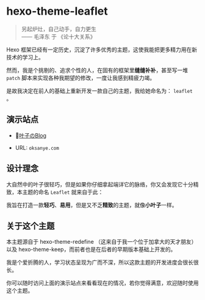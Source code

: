 # hexo-theme-leaflet

> 另起炉灶，自己动手，自力更生  
> —— 毛泽东 于 《论十大关系》

Hexo 框架已经有一定历史，沉淀了许多优秀的主题，这使我能把更多精力用在新技术的学习上。

然而，我是个挑剔的、追求个性的人，在固有的框架里**缝缝补补**，甚至写一堆 `patch` 脚本来实现各种我期望的修改，一度让我感到精疲力竭。

是故我决定在前人的基础上重新开发一款自己的主题，我给她命名为： `leaflet` 。


## 演示站点
- 🍃[叶子のBlog](oksanye.com)  

- URL: `oksanye.com`



## 设计理念
大自然中的叶子很轻巧，但是如果你仔细拿起端详它的脉络，你又会发现它十分精致，本主题的命名 `Leaflet` 就来自于此：

我旨在打造一款**轻巧**、**易用**，但是又不乏**精致**的主题，就像**小叶子**一样。



## 关于这个主题  
本主题源自于 hexo-theme-redefine （这来自于我一个位于加拿大的天才朋友）以及 hexo-theme-keep，而前者也是在后者的早期版本基础上开发的。

我是个爱折腾的人，学习状态呈现为广而不深，所以这款主题的开发进度会很长很长。

你可以随时访问上面的演示站点来看看现在的情况，若你觉得满意，欢迎随时使用这个主题。